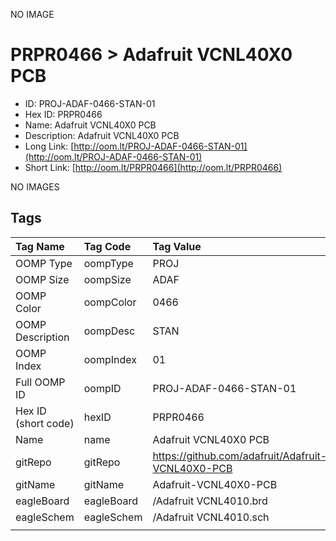 


  
NO IMAGE  
# PRPR0466 > Adafruit VCNL40X0 PCB

- ID: PROJ-ADAF-0466-STAN-01
- Hex ID: PRPR0466
- Name: Adafruit VCNL40X0 PCB
- Description: Adafruit VCNL40X0 PCB
- Long Link: [http://oom.lt/PROJ-ADAF-0466-STAN-01](http://oom.lt/PROJ-ADAF-0466-STAN-01)
- Short Link: [http://oom.lt/PRPR0466](http://oom.lt/PRPR0466)
  
NO IMAGES  
## Tags
  

|Tag Name|Tag Code|Tag Value|
| :--- | :--- | :--- |
|OOMP Type|oompType|PROJ|
|OOMP Size|oompSize|ADAF|
|OOMP Color|oompColor|0466|
|OOMP Description|oompDesc|STAN|
|OOMP Index|oompIndex|01|
|Full OOMP ID|oompID|PROJ-ADAF-0466-STAN-01|
|Hex ID (short code)|hexID|PRPR0466|
|Name|name|Adafruit VCNL40X0 PCB|
|gitRepo|gitRepo|https://github.com/adafruit/Adafruit-VCNL40X0-PCB|
|gitName|gitName|Adafruit-VCNL40X0-PCB|
|eagleBoard|eagleBoard|/Adafruit VCNL4010.brd|
|eagleSchem|eagleSchem|/Adafruit VCNL4010.sch|
||||

